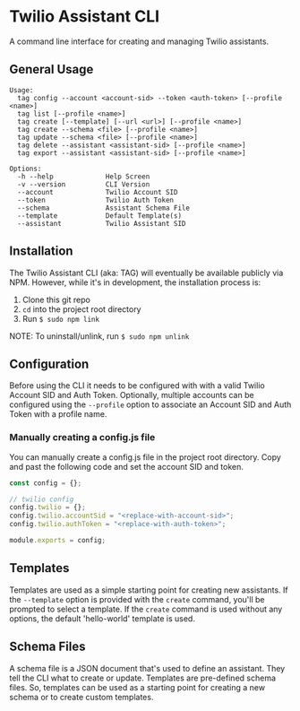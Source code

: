 Twilio Assistant CLI
========
A command line interface for creating and managing Twilio assistants.

## General Usage

```
Usage:
  tag config --account <account-sid> --token <auth-token> [--profile <name>]
  tag list [--profile <name>]
  tag create [--template] [--url <url>] [--profile <name>]
  tag create --schema <file> [--profile <name>]
  tag update --schema <file> [--profile <name>]
  tag delete --assistant <assistant-sid> [--profile <name>]
  tag export --assistant <assistant-sid> [--profile <name>]

Options:
  -h --help             Help Screen
  -v --version          CLI Version
  --account             Twilio Account SID
  --token               Twilio Auth Token
  --schema              Assistant Schema File
  --template            Default Template(s)
  --assistant           Twilio Assistant SID
```
## Installation
The Twilio Assistant CLI (aka: TAG) will eventually be available publicly via NPM. However, while it's in development, the installation process is:

 1. Clone this git repo
 2. `cd` into the project root directory
 3. Run `$ sudo npm link`

NOTE: To uninstall/unlink, run `$ sudo npm unlink`

## Configuration
Before using the CLI it needs to be configured with with a valid Twilio Account SID and Auth Token. Optionally, multiple accounts can be configured using the `--profile` option to associate an Account SID and Auth Token with a profile name. 

### Manually creating a config.js file
You can manually create a config.js file in the project root directory. Copy and past the following code and set the account SID and token.

```javascript
const config = {};

// twilio config
config.twilio = {};
config.twilio.accountSid = "<replace-with-account-sid>";
config.twilio.authToken = "<replace-with-auth-token>";

module.exports = config;
```


## Templates 
Templates are used as a simple starting point for creating new assistants. If the `--template` option is provided with the `create` command, you'll be prompted to select a template. If the `create` command is used without any options, the default 'hello-world' template is used.

## Schema Files
A schema file is a JSON document that's used to define an assistant. They tell the CLI what to create or update. Templates are pre-defined schema files. So, templates can be used as a starting point for creating a new schema or to create custom templates.